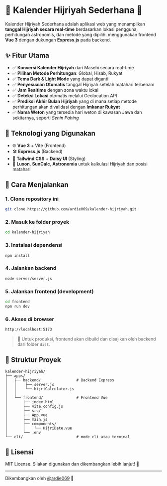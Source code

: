# 📅 Kalender Hijriyah Sederhana 🌙

Kalender Hijriyah Sederhana adalah aplikasi web yang menampilkan **tanggal Hijriyah secara real-time** berdasarkan lokasi pengguna, perhitungan astronomis, dan metode yang dipilih. menggunakan frontend **Vue 3** dengan dukungan **Express.js** pada backend.

## ✨ Fitur Utama

- ✅ **Konversi Kalender Hijriyah** dari Masehi secara real-time
- ✅ **Pilihan Metode Perhitungan**: Global, Hisab, Rukyat
- ✅ **Tema Dark & Light Mode** yang dapat diganti
- ✅ **Penyesuaian Otomatis** tanggal Hijriyah setelah matahari terbenam
- ✅ **Jam Realtime** dengan zona waktu lokal
- ✅ **Deteksi Lokasi** otomatis melalui Geolocation API
- ✅ **Prediksi Akhir Bulan Hijriyah** yang di mana setiap metode perhitungan akan divalidasi dengan **Imkanur Rukyat**
- ✅ **Nama Weton** yang tersedia hari weton di kawasan Jawa dan sekitarnya, seperti _Senin Pahing_

## 🔧 Teknologi yang Digunakan

- 🌐 **Vue 3** + Vite (Frontend)
- 🛠️ **Express.js** (Backend)
- 🎨 **Tailwind CSS** + **Daisy UI** (Styling)
- 🧮 **Luxon**, **SunCalc**, **Astronomia** untuk kalkulasi Hijriyah dan posisi matahari

## 🚀 Cara Menjalankan

### 1. Clone repository ini

```sh
git clone https://github.com/ardie069/kalender-hijriyah.git
```

### 2. Masuk ke folder proyek

```sh
cd kalender-hijriyah
```

### 3. Instalasi dependensi

```sh
npm install
```

### 4. Jalankan backend

```sh
node server/server.js
```

### 5. Jalankan frontend (development)

```sh
cd frontend
npm run dev
```

### 6. Akses di browser

```sh
http://localhost:5173
```

> 🧪 Untuk produksi, frontend akan dibuild dan disajikan oleh backend dari folder `dist`.

## 📁 Struktur Proyek

```plaintext
kalender-hijriyah/
├── apps/       
│   ├── backend/                # Backend Express
│   │    ├── server.js
│   │    └── hijriCalculator.js
│   │ 
│   └── frontend/               # Frontend Vue
│       ├── index.html
│       ├── vite.config.js
│       ├── src/
│       ├── App.vue
│       ├── main.js
│       ├── components/
│       │    └── HijriDate.vue
│       └── .env     
└── cli/                        # mode cli atau terminal
```

## 📝 Lisensi

MIT License. Silakan digunakan dan dikembangkan lebih lanjut! 🚀

---

Dikembangkan oleh [@ardie069](https://github.com/ardie069) 💫
